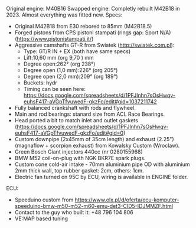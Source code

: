 Original engine: M40B16
Swapped engine: Completly rebuilt M42B18 in 2023.
Almost everything was fitted new.
Specs:
- Original M42B18 from E30 rebored to 85mm (M42B18.5)
- Forged pistons from CPS pistoni stampati (rings gap: Sport N/A) (https://www.pistonistampati.it/)
- Aggressive camshafts GT-R from Swiatek (http://swiatek.com.pl):
    - Type: GT/R IN + EX (both have same specs)
    - Lift:10,60 mm (org 9,70 ) mm
    - Degree open:262° (org 238°)
    - Degree open (1,0 mm):226° (org  205°)
    - Degree open (2,0 mm):209° (org  189°)
    - Buckets: hydr
    - Timing can be seen here: https://docs.google.com/spreadsheets/d/1PFJInhn7sOsHwqv-euhsF417-aVGpTfvuwedF-gkzFo/edit#gid=1037211742
- Fully balanced crankshaft with rods and flywheel.
- Main and rod bearings: stanard size from ACL Race Bearings.
- Head ported a bit to match inlet and outlet gaskets (https://docs.google.com/spreadsheets/d/1PFJInhn7sOsHwqv-euhsF417-aVGpTfvuwedF-gkzFo/edit#gid=0)
- Custom downpipe (2x45mm of 35cm length) and exhaust (2.25") (magnaflow + scorpion exhaust) from Kowalsky Custom (Wroclaw).
- Green Bosch Giant injectors 440cc (nr 0280155968)
- BMW M52 coil-on-plug with NGK BKR7E spark plugs.
- Custom cone cold-air intake - 70mm aluminium pipe OD with aluminium 2mm thick wall, top rubber gasket: 2cm, others: 1cm.
- Electric fan turned on 95C by ECU, wiring is available in ENGINE folder.


ECU:
- Speeduino custom from https://www.olx.pl/d/oferta/ecu-komputer-speeduino-bmw-m50-m52-m60-emu-det3-CID5-IDJMMZF.html
- Contact to the guy who built it: +48 796 104 806
- VE:MAP based tuning
